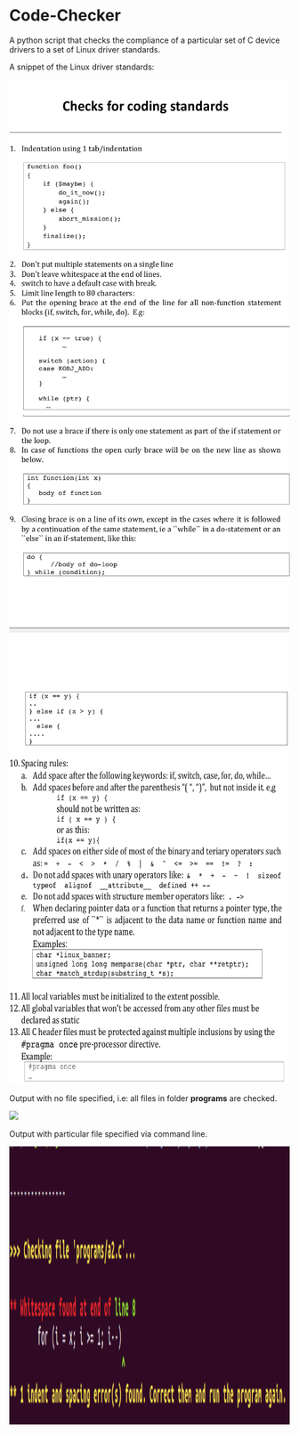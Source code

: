 # Code-Checker
A python script that checks the compliance of a particular set of C device drivers to a set of Linux driver standards.

A snippet of the Linux driver standards:

<img src = images/rule1.png height = 600>

<img src = images/rule2.png height = 600>

<img src = images/rule3.png height = 600>

Output with no file specified, i.e: all files in folder **programs** are checked.

<img src = images/result.png height = 500>

Output with particular file specified via command line.

<img src = images/result2.png height = 500>
